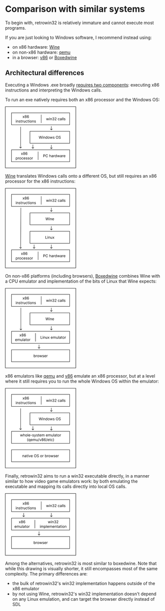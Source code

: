 # Comparison with similar systems

To begin with, retrowin32 is relatively immature and cannot execute most
programs.

If you are just looking to Windows software, I recommend instead using:

- on x86 hardware: [Wine](https://www.winehq.org/)
- on non-x86 hardware: [qemu](https://www.qemu.org/)
- in a browser: [v86](https://copy.sh/v86/) or
  [Boxedwine](https://www.boxedwine.org/)

## Architectural differences

Executing a Windows .exe broadly
[requires two components](https://neugierig.org/software/blog/2023/01/emulating-win32.html):
executing x86 instructions and interpreting the Windows calls.

To run an exe natively requires both an x86 processor and the Windows OS:

<img src='native.png' width='230' alt='Windows component stack'>

[Wine](https://www.winehq.org/) translates Windows calls onto a different OS,
but still requires an x86 processor for the x86 instructions:

<img src='wine.png' width='230' alt='wine component stack'>

On non-x86 platforms (including browsers),
[Boxedwine](https://www.boxedwine.org/) combines Wine with a CPU emulator and
implementation of the bits of Linux that Wine expects:

<img src='boxedwine.png' width='230' alt='boxedwine component'>

x86 emulators like [qemu](https://www.qemu.org/) and [v86](https://copy.sh/v86/)
emulate an x86 processor, but at a level where it still requires you to run the
whole Windows OS within the emulator:

<img src='qemu.png' width='230' alt='qemu component stack'>

Finally, retrowin32 aims to run a win32 executable directly, in a manner similar
to how video game emulators work: by both emulating the executable and mapping
its calls directly into local OS calls.

<img src='retrowin32.png' width='230' alt='retrowin32 component stack'>

Among the alternatives, retrowin32 is most similar to boxedwine. Note that while
this drawing is visually shorter, it still encompasses most of the same
complexity. The primary differences are:

- the bulk of retrowin32's win32 implementation happens outside of the x86
  emulator
- by not using Wine, retrowin32's win32 implementation doesn't depend on any
  Linux emulation, and can target the browser directly instead of SDL
